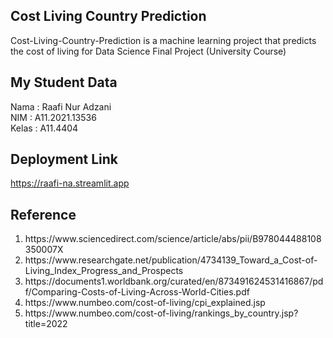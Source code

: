 
## Cost Living Country Prediction
Cost-Living-Country-Prediction is a machine learning project that predicts the cost of living for Data Science Final Project (University Course)

## My Student Data
Nama  : Raafi Nur Adzani   
NIM   : A11.2021.13536   
Kelas : A11.4404

## Deployment Link
https://raafi-na.streamlit.app

## Reference
<ol>
  <li>
    https://www.sciencedirect.com/science/article/abs/pii/B978044488108350007X
  </li>
  <li>
    https://www.researchgate.net/publication/4734139_Toward_a_Cost-of-Living_Index_Progress_and_Prospects
  </li>
  <li>
    https://documents1.worldbank.org/curated/en/873491624531416867/pdf/Comparing-Costs-of-Living-Across-World-Cities.pdf
  </li>
  <li>
    https://www.numbeo.com/cost-of-living/cpi_explained.jsp
  </li>
  <li>
    https://www.numbeo.com/cost-of-living/rankings_by_country.jsp?title=2022
  </li>
</ol>




